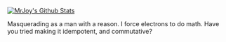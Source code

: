 [![MrJoy's Github Stats](https://github-readme-stats.vercel.app/api?username=MrJoy&count_private=true&show_icons=true&theme=radical)](https://github.com/MrJoy/github-readme-stats)

Masquerading as a man with a reason.  I force electrons to do math.  Have you tried making it idempotent, and commutative?
